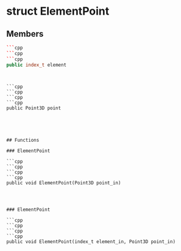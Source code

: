 # struct ElementPoint


## Members

```cpp
```cpp
```cpp
```cpp
public index_t element
```
```
```
```

```cpp
```cpp
```cpp
```cpp
public Point3D point
```
```
```
```



## Functions

### ElementPoint

```cpp
```cpp
```cpp
```cpp
public void ElementPoint(Point3D point_in)
```
```
```
```


### ElementPoint

```cpp
```cpp
```cpp
```cpp
public void ElementPoint(index_t element_in, Point3D point_in)
```
```
```
```




